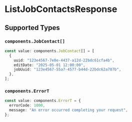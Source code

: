 # ListJobContactsResponse


## Supported Types

### `components.JobContact[]`

```typescript
const value: components.JobContact[] = [
  {
    uuid: "123e4567-7e0e-4437-a12d-22bdc61cfa4b",
    editDate: "2025-05-01 12:00:00",
    jobUuid: "123e4567-55a7-4577-b44d-22bdc62a707b",
  },
];
```

### `components.ErrorT`

```typescript
const value: components.ErrorT = {
  errorCode: 1000,
  message: "An error occurred completing your request",
};
```

